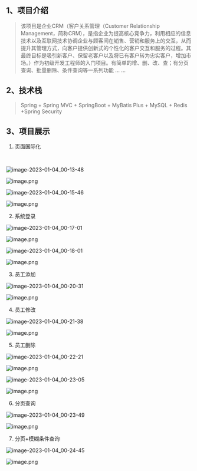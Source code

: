 <a name="TB8p5"></a>
## 1、项目介绍
> 该项目是企业CRM（客户关系管理（Customer Relationship Management，简称CRM），是指企业为提高核心竞争力，利用相应的信息技术以及互联网技术协调企业与顾客间在销售、营销和服务上的交互，从而提升其管理方式，向客户提供创新式的个性化的客户交互和服务的过程。其最终目标是吸引新客户、保留老客户以及将已有客户转为忠实客户，增加市场。）作为初级开发工程师的入门项目。有简单的增、删、改、查；有分页查询、批量删除、条件查询等一系列功能 ... ...

<a name="nv2b1"></a>
## 2、技术栈
> Spring + Spring MVC + SpringBoot + MyBatis Plus + MySQL + Redis +Spring Security

<a name="hqKca"></a>
## 3、项目展示

1. 页面国际化

<br />

![image-2023-01-04_00-13-48](E:\springboot_03_web_work\springboot_03_webdemo\src\main\resources\static\asserts\img\image-2023-01-04_00-13-48.png)



![image.png](https://cdn.nlark.com/yuque/0/2023/png/29512941/1672756276416-63a4187e-aea1-485b-8dfe-7bb446404742.png#averageHue=%23fefefe&clientId=uef0cf62e-831d-4&crop=0&crop=0&crop=1&crop=1&from=paste&height=325&id=ud60a889f&margin=%5Bobject%20Object%5D&name=image.png&originHeight=837&originWidth=1389&originalType=binary&ratio=1&rotation=0&showTitle=false&size=40441&status=done&style=none&taskId=ue583f388-8d8f-4b4c-b745-5f89a2c20b0&title=&width=540)<br />

![image-2023-01-04_00-15-46](E:\springboot_03_web_work\springboot_03_webdemo\src\main\resources\static\asserts\img\image-2023-01-04_00-15-46.png)



![image.png](https://cdn.nlark.com/yuque/0/2023/png/29512941/1672756319681-c79782a1-e7b0-438b-9dc6-c8f0ffdb20e0.png#averageHue=%23fefefe&clientId=uef0cf62e-831d-4&crop=0&crop=0&crop=1&crop=1&from=paste&height=337&id=u45607023&margin=%5Bobject%20Object%5D&name=image.png&originHeight=832&originWidth=1344&originalType=binary&ratio=1&rotation=0&showTitle=false&size=37573&status=done&style=none&taskId=u6fe9cf31-0eef-4e72-9e0d-5483f04d626&title=&width=545)

2. 系统登录

![image-2023-01-04_00-17-01](E:\springboot_03_web_work\springboot_03_webdemo\src\main\resources\static\asserts\img\image-2023-01-04_00-17-01.png)



![image.png](https://cdn.nlark.com/yuque/0/2023/png/29512941/1672756426617-b8331c30-e676-4932-b06e-d3946dc8240b.png#averageHue=%23fefefe&clientId=uef0cf62e-831d-4&crop=0&crop=0&crop=1&crop=1&from=paste&height=362&id=u71c52656&margin=%5Bobject%20Object%5D&name=image.png&originHeight=853&originWidth=1288&originalType=binary&ratio=1&rotation=0&showTitle=false&size=38401&status=done&style=none&taskId=ue8a00720-db08-4b97-86ad-97656c7af9a&title=&width=547)<br />

![image-2023-01-04_00-18-01](E:\springboot_03_web_work\springboot_03_webdemo\src\main\resources\static\asserts\img\image-2023-01-04_00-18-01.png)



![image.png](https://cdn.nlark.com/yuque/0/2022/png/29512941/1671863300939-ca47eb44-9031-49c3-a43f-e34f56446b79.png#averageHue=%23fefefe&clientId=uda33ddda-98f5-4&crop=0&crop=0&crop=1&crop=1&from=paste&height=377&id=uc8aca838&margin=%5Bobject%20Object%5D&name=image.png&originHeight=867&originWidth=1251&originalType=binary&ratio=1&rotation=0&showTitle=false&size=40158&status=done&style=none&taskId=uef0ae725-56c7-41d4-9650-688bbb62479&title=&width=544)

3. 员工添加

![image-2023-01-04_00-20-31](E:\springboot_03_web_work\springboot_03_webdemo\src\main\resources\static\asserts\img\image-2023-01-04_00-20-31.png)



![image.png](https://cdn.nlark.com/yuque/0/2023/png/29512941/1672756656979-95886dd9-f7e9-488f-a8e7-2dff26b035f6.png#averageHue=%23ecd39c&clientId=ua7c5cc5b-0a3b-4&crop=0&crop=0&crop=1&crop=1&from=paste&height=364&id=u955f9041&margin=%5Bobject%20Object%5D&name=image.png&originHeight=716&originWidth=1089&originalType=binary&ratio=1&rotation=0&showTitle=false&size=65595&status=done&style=none&taskId=u26a9adf7-0531-49a4-b304-5240cf6b7f0&title=&width=554)

4. 员工修改

![image-2023-01-04_00-21-38](E:\springboot_03_web_work\springboot_03_webdemo\src\main\resources\static\asserts\img\image-2023-01-04_00-21-38.png)



![image.png](https://cdn.nlark.com/yuque/0/2023/png/29512941/1672756784699-ebf9c396-155f-48ee-94f9-4fff22af767b.png#averageHue=%23ecd39c&clientId=ua7c5cc5b-0a3b-4&crop=0&crop=0&crop=1&crop=1&from=paste&height=352&id=u71b0a008&margin=%5Bobject%20Object%5D&name=image.png&originHeight=716&originWidth=1139&originalType=binary&ratio=1&rotation=0&showTitle=false&size=67678&status=done&style=none&taskId=u1f4f3ea7-20e9-4c36-a102-5de68a9b110&title=&width=560)

5. 员工删除

![image-2023-01-04_00-22-21](E:\springboot_03_web_work\springboot_03_webdemo\src\main\resources\static\asserts\img\image-2023-01-04_00-22-21.png)



![image.png](https://cdn.nlark.com/yuque/0/2023/png/29512941/1672756872340-42a77a57-769c-4b8e-b1f2-a4350a290378.png#averageHue=%23e5c48c&clientId=ua7c5cc5b-0a3b-4&crop=0&crop=0&crop=1&crop=1&from=paste&height=249&id=uc499f996&margin=%5Bobject%20Object%5D&name=image.png&originHeight=768&originWidth=1773&originalType=binary&ratio=1&rotation=0&showTitle=false&size=120120&status=done&style=none&taskId=uf9a867b0-e692-4568-8753-bf6f00d5184&title=&width=575)<br />

![image-2023-01-04_00-23-05](E:\springboot_03_web_work\springboot_03_webdemo\src\main\resources\static\asserts\img\image-2023-01-04_00-23-05.png)



![image.png](https://cdn.nlark.com/yuque/0/2023/png/29512941/1672756922080-114fbe8d-df70-44f1-bc43-524386a01ed9.png#averageHue=%23e4c38c&clientId=ua7c5cc5b-0a3b-4&crop=0&crop=0&crop=1&crop=1&from=paste&height=239&id=u7159f2f4&margin=%5Bobject%20Object%5D&name=image.png&originHeight=763&originWidth=1836&originalType=binary&ratio=1&rotation=0&showTitle=false&size=121174&status=done&style=none&taskId=ubdc67cb6-4614-4087-a7bf-50bf39f8d32&title=&width=574)

6. 分页查询

![image-2023-01-04_00-23-49](E:\springboot_03_web_work\springboot_03_webdemo\src\main\resources\static\asserts\img\image-2023-01-04_00-23-49.png)



![image.png](https://cdn.nlark.com/yuque/0/2023/png/29512941/1672757050339-c8d9460a-02e9-4032-9e23-7fbd5e6014b6.png#averageHue=%23e6c68e&clientId=ua7c5cc5b-0a3b-4&crop=0&crop=0&crop=1&crop=1&from=paste&height=250&id=u9b09879f&margin=%5Bobject%20Object%5D&name=image.png&originHeight=774&originWidth=1779&originalType=binary&ratio=1&rotation=0&showTitle=false&size=115829&status=done&style=none&taskId=u9b0a2f05-fbfa-45d0-9af6-5c3e8c1ed1f&title=&width=575)

7. 分页+模糊条件查询

![image-2023-01-04_00-24-45](E:\springboot_03_web_work\springboot_03_webdemo\src\main\resources\static\asserts\img\image-2023-01-04_00-24-45.png)

![image.png](https://cdn.nlark.com/yuque/0/2023/png/29512941/1672757163216-95ad9a7a-3220-481d-9ad8-df3ee212e109.png#averageHue=%23e6c58d&clientId=ua7c5cc5b-0a3b-4&crop=0&crop=0&crop=1&crop=1&from=paste&height=251&id=u534843c5&margin=%5Bobject%20Object%5D&name=image.png&originHeight=773&originWidth=1770&originalType=binary&ratio=1&rotation=0&showTitle=false&size=117968&status=done&style=none&taskId=ud4ac8ddf-a93e-4621-907c-f8f4fbdae62&title=&width=574)



